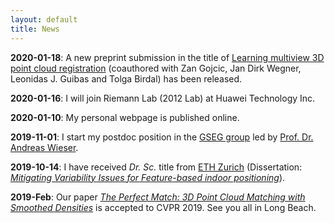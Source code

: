 ```yaml
---
layout: default
title: News
---
```

**2020-01-18**: A new preprint submission in the title of [Learning multiview 3D point cloud registration](https://arxiv.org/abs/2001.05119) (coauthored with Zan Gojcic, Jan Dirk Wegner, Leonidas J. Guibas and Tolga Birdal) has been released.

**2020-01-16**: I will join Riemann Lab (2012 Lab) at Huawei Technology Inc.

**2020-01-10**: My personal webpage is published online.

**2019-11-01**: I start my postdoc position in the [GSEG group](https://gseg.igp.ethz.ch) led by [Prof. Dr. Andreas Wieser](https://gseg.igp.ethz.ch/people/group-head/prof-dr--andreas-wieser.html).

**2019-10-14**: I have received *Dr. Sc.* title from [ETH Zurich](https://ethz.ch/en.html) (Dissertation: [*Mitigating Variability Issues for Feature-based indoor positioning*](https://www.research-collection.ethz.ch/bitstream/handle/20.500.11850/371393/1/Thesis_Caifa_Zhou.pdf)).

**2019-Feb**: Our paper [*The Perfect Match: 3D Point Cloud Matching with Smoothed Densities*](http://openaccess.thecvf.com/content_CVPR_2019/html/Gojcic_The_Perfect_Match_3D_Point_Cloud_Matching_With_Smoothed_Densities_CVPR_2019_paper.html) is accepted to CVPR 2019. See you all in Long Beach.
